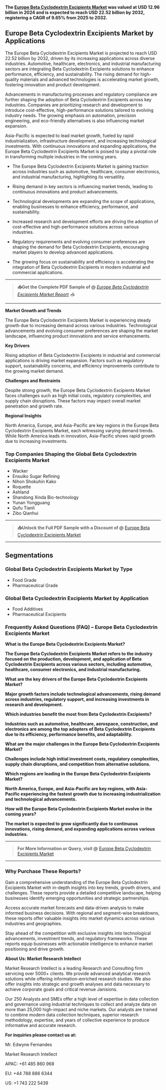 <p><strong>The <a href="https://www.marketresearchintellect.com/download-sample/?rid=1034524&amp;utm_source=Pulse-April-Europe&amp;utm_medium=852">Europe Beta Cyclodextrin Excipients Market</a> was valued at USD 12.96 billion in 2024 and is expected to reach USD 22.52 billion by 2032, registering a CAGR of 9.65% from 2025 to 2032.</strong></p><h2>Europe Beta Cyclodextrin Excipients Market by Applications&nbsp;</h2><p><p>The Europe Beta Cyclodextrin Excipients Market is projected to reach USD 22.52 billion by 2032, driven by its increasing applications across diverse industries. Automotive, healthcare, electronics, and industrial manufacturing sectors are integrating Beta Cyclodextrin Excipients solutions to enhance performance, efficiency, and sustainability. The rising demand for high-quality materials and advanced technologies is accelerating market growth, fostering innovation and product development.</p><p>Advancements in manufacturing processes and regulatory compliance are further shaping the adoption of Beta Cyclodextrin Excipients across key industries. Companies are prioritizing research and development to introduce cost-effective, high-performance solutions tailored to evolving industry needs. The growing emphasis on automation, precision engineering, and eco-friendly alternatives is also influencing market expansion.</p><p>Asia-Pacific is expected to lead market growth, fueled by rapid industrialization, infrastructure development, and increasing technological investments. With continuous innovations and expanding applications, the Europe Beta Cyclodextrin Excipients Market is poised to play a pivotal role in transforming multiple industries in the coming years.</p></p><ul><li><p>The Europe Beta Cyclodextrin Excipients Market is gaining traction across industries such as automotive, healthcare, consumer electronics, and industrial manufacturing, highlighting its versatility.</p></li><li><p>Rising demand in key sectors is influencing market trends, leading to continuous innovations and product advancements.</p></li><li><p>Technological developments are expanding the scope of applications, enabling businesses to enhance efficiency, performance, and sustainability.</p></li><li><p>Increased research and development efforts are driving the adoption of cost-effective and high-performance solutions across various industries.</p></li><li><p>Regulatory requirements and evolving consumer preferences are shaping the demand for Beta Cyclodextrin Excipients, encouraging market players to develop advanced applications.</p></li><li><p>The growing focus on sustainability and efficiency is accelerating the integration of Beta Cyclodextrin Excipients in modern industrial and commercial applications.</p></li></ul><hr /><blockquote><p><strong><span class="font-[700]">📥Get the Complete PDF Sample of @ </span></strong><em><span class="font-[700]"><a href="https://www.marketresearchintellect.com/download-sample/?rid=1034524&amp;utm_source=Pulse-April-Europe&amp;utm_medium=852" target="_blank" data-tracking-control-name="article-ssr-frontend-pulse_little-text-block" data-tracking-will-navigate="" data-test-link="">Europe Beta Cyclodextrin Excipients Market Report</a>&nbsp;📥</span></em></p></blockquote><hr /><p class="" data-start="77" data-end="360"><strong data-start="77" data-end="105">Market Growth and Trends</strong></p><p class="" data-start="77" data-end="360">The Europe Beta Cyclodextrin Excipients Market is experiencing steady growth due to increasing demand across various industries. Technological advancements and evolving consumer preferences are shaping the market landscape, influencing product innovations and service enhancements.</p><p class="" data-start="362" data-end="606"><strong data-start="362" data-end="377">Key Drivers</strong></p><p class="" data-start="362" data-end="606">Rising adoption of Beta Cyclodextrin Excipients in industrial and commercial applications is driving market expansion. Factors such as regulatory support, sustainability concerns, and efficiency improvements contribute to the growing market demand.</p><p class="" data-start="608" data-end="849"><strong data-start="608" data-end="637">Challenges and Restraints</strong></p><p class="" data-start="608" data-end="849">Despite strong growth, the Europe Beta Cyclodextrin Excipients Market faces challenges such as high initial costs, regulatory complexities, and supply chain disruptions. These factors may impact overall market penetration and growth rate.</p><p class="" data-start="851" data-end="1095"><strong data-start="851" data-end="872">Regional Insights</strong></p><p class="" data-start="851" data-end="1095">North America, Europe, and Asia-Pacific are key regions in the Europe Beta Cyclodextrin Excipients Market, each witnessing varying demand trends. While North America leads in innovation, Asia-Pacific shows rapid growth due to increasing investments.</p><p><h3>Top Companies Shaping the Global Beta Cyclodextrin Excipients Market </h3><ul><li>Wacker</li><li>Ensuiko Sugar Refining</li><li>Nihon Shokuhin Kako</li><li>Roquette</li><li>Ashland</li><li>Shandong Xinda Bio-technology</li><li>Yunan Yongguang</li><li>Qufu Tianli</li><li>Zibo Qianhui</li></ul></p><hr /><blockquote><p><strong>📥Unlock the Full PDF Sample with a Discount of @</strong> <a href="https://www.marketresearchintellect.com/ask-for-discount/?rid=1034524&amp;utm_source=Pulse-April-Europe&amp;utm_medium=852">Europe Beta Cyclodextrin Excipients Market</a></p></blockquote><hr /><p><h2>Segmentations</h2><h3>Global Beta Cyclodextrin Excipients Market by Type</h3><ul><li>Food Grade</li><li>Pharmaceutical Grade</li></ul><h3>Global Beta Cyclodextrin Excipients Market by Application</h3><ul><li>Food Additives</li><li>Pharmaceutical Excipients</li></ul></p><h3><strong>Frequently Asked Questions (FAQ) &ndash; Europe Beta Cyclodextrin Excipients Market</strong></h3><p><strong>What is the Europe Beta Cyclodextrin Excipients Market?</strong></p><p><strong>The Europe Beta Cyclodextrin Excipients Market refers to the industry focused on the production, development, and application of Beta Cyclodextrin Excipients across various sectors, including automotive, healthcare, consumer electronics, and industrial manufacturing.</strong></p><p><strong>What are the key drivers of the Europe Beta Cyclodextrin Excipients Market?</strong></p><p><strong>Major growth factors include technological advancements, rising demand across industries, regulatory support, and increasing investments in research and development.</strong></p><p><strong>Which industries benefit the most from Beta Cyclodextrin Excipients?</strong></p><p><strong>Industries such as automotive, healthcare, aerospace, construction, and electronics are among the top adopters of Beta Cyclodextrin Excipients due to its efficiency, performance benefits, and adaptability.</strong></p><p><strong>What are the major challenges in the Europe Beta Cyclodextrin Excipients Market?</strong></p><p><strong>Challenges include high initial investment costs, regulatory complexities, supply chain disruptions, and competition from alternative solutions.</strong></p><p><strong>Which regions are leading in the Europe Beta Cyclodextrin Excipients Market?</strong></p><p><strong>North America, Europe, and Asia-Pacific are key regions, with Asia-Pacific experiencing the fastest growth due to increasing industrialization and technological advancements.</strong></p><p><strong>How will the Europe Beta Cyclodextrin Excipients Market evolve in the coming years?</strong></p><p><strong>The market is expected to grow significantly due to continuous innovations, rising demand, and expanding applications across various industries.</strong></p><hr /><blockquote><p><span class="font-[700]"><strong>For More Information or Query, visit&nbsp;@</strong>&nbsp;</span><span class="font-[700]"><a href="https://www.marketresearchintellect.com/product/beta-cyclodextrin-excipients-market/?utm_source=Linkedin&utm_medium=852" target="_blank" data-tracking-control-name="article-ssr-frontend-pulse_little-text-block" data-tracking-will-navigate="" data-test-link="">Europe Beta Cyclodextrin Excipients Market</a></span></p></blockquote><hr /><h3><strong data-start="0" data-end="31">Why Purchase These Reports?</strong></h3><p class="" data-start="35" data-end="297">Gain a comprehensive understanding of the Europe Beta Cyclodextrin Excipients Market with in-depth insights into key trends, growth drivers, and challenges. These reports provide a detailed competitive landscape, helping businesses identify emerging opportunities and strategic partnerships.</p><p class="" data-start="299" data-end="540">Access accurate market forecasts and data-driven analysis to make informed business decisions. With regional and segment-wise breakdowns, these reports offer valuable insights into market dynamics across various industries and geographies.</p><p class="" data-start="542" data-end="784">Stay ahead of the competition with exclusive insights into technological advancements, investment trends, and regulatory frameworks. These reports equip businesses with actionable intelligence to enhance market positioning and drive growth.</p><p><strong><span class="font-[700]">About Us: Market Research Intellect</span></strong></p><p><span class="">Market Research Intellect is a leading Research and Consulting firm servicing over 5000+ clients. We provide advanced analytical research solutions while offering information-enriched research studies.&nbsp;</span>We also offer insights into strategic and growth analyses and data necessary to achieve corporate goals and critical revenue Janisions.</p><p><span class="">Our 250 Analysts and SMEs offer a high level of expertise in data collection and governance using industrial techniques to collect and analyze data on more than 25,000 high-impact and niche markets. Our analysts are trained to combine modern data collection techniques, superior research methodology, expertise, and years of collective experience to produce informative and accurate research.</span></p><p><strong>For inquiries please contact us at:</strong></p><p>Mr. Edwyne Fernandes</p><p>Market Research Intellect</p><p>APAC: +61 485 860 968</p><p>EU: +44 788 886 6344</p><p>US: +1 743 222 5439</p>